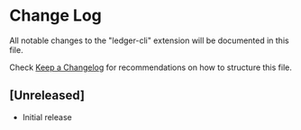 # Change Log

All notable changes to the "ledger-cli" extension will be documented in this file.

Check [Keep a Changelog](http://keepachangelog.com/) for recommendations on how to structure this file.

## [Unreleased]

- Initial release